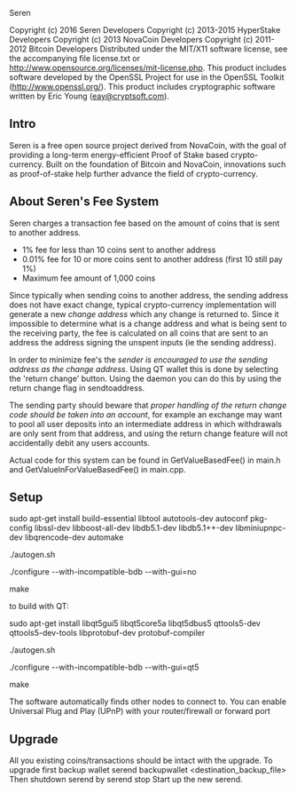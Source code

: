 


Seren

Copyright (c) 2016 Seren Developers
Copyright (c) 2013-2015 HyperStake Developers
Copyright (c) 2013 NovaCoin Developers
Copyright (c) 2011-2012 Bitcoin Developers
Distributed under the MIT/X11 software license, see the accompanying
file license.txt or http://www.opensource.org/licenses/mit-license.php.
This product includes software developed by the OpenSSL Project for use in
the OpenSSL Toolkit (http://www.openssl.org/).  This product includes
cryptographic software written by Eric Young (eay@cryptsoft.com).


Intro
-----
Seren is a free open source project derived from NovaCoin, with
the goal of providing a long-term energy-efficient Proof of Stake based crypto-currency.
Built on the foundation of Bitcoin and NovaCoin, innovations such as proof-of-stake
help further advance the field of crypto-currency.

About Seren's Fee System
-----
Seren charges a transaction fee based on the amount of coins that is sent to another address. 

* 1% fee for less than 10 coins sent to another address
* 0.01% fee for 10 or more coins sent to another address (first 10 still pay 1%)
* Maximum fee amount of 1,000 coins

Since typically when sending coins to another address, the sending address does not have exact change, typical crypto-currency implementation will generate a new *change address* which any change is returned to. Since it impossible to determine what is a change address and what is being sent to the receiving party, the fee is calculated on all coins that are sent to an address the address signing the unspent inputs (ie the sending address).

In order to minimize fee's the *sender is encouraged to use the sending address as the change address*. Using QT wallet this is done by selecting the 'return change' button. Using the daemon you can do this by using the return change flag in sendtoaddress. 

The sending party should beware that *proper handling of the return change code should be taken into an account*, for example an exchange may want to pool all user deposits into an intermediate address in which withdrawals are only sent from that address, and using the return change feature will not accidentally debit any users accounts.

Actual code for this system can be found in GetValueBasedFee() in main.h and GetValueInForValueBasedFee() in main.cpp.


Setup
-----
sudo apt-get install build-essential libtool autotools-dev autoconf pkg-config libssl-dev libboost-all-dev libdb5.1-dev libdb5.1++-dev libminiupnpc-dev libqrencode-dev automake

./autogen.sh

./configure --with-incompatible-bdb --with-gui=no

make


to build with QT:

sudo apt-get install libqt5gui5 libqt5core5a libqt5dbus5 qttools5-dev qttools5-dev-tools libprotobuf-dev protobuf-compiler

./autogen.sh

./configure --with-incompatible-bdb --with-gui=qt5

make

The software automatically finds other nodes to connect to.  You can
enable Universal Plug and Play (UPnP) with your router/firewall
or forward port 

Upgrade
-------
All you existing coins/transactions should be intact with the upgrade.
To upgrade first backup wallet
serend backupwallet <destination_backup_file>
Then shutdown serend by
serend stop
Start up the new serend.

